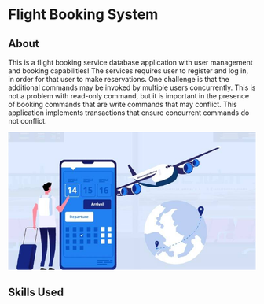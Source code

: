 # Flight Booking System

## About

This is a flight booking service database application with user management and booking capabilities! The services requires user to register and log in, in order for that user to make reservations. One challenge is that the additional commands may be invoked by multiple users concurrently. This is not a problem with read-only command, but it is important in the presence of booking commands that are write commands that may conflict. This application implements transactions that ensure concurrent commands do not conflict.

![Cover_Page](https://github.com/leonz12345/Flight_Booking_System/blob/master/Cover.PNG?raw=true)

## Skills Used
